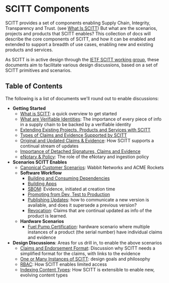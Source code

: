 # SCITT Components

SCITT provides a set of components enabling Supply Chain, Integrity, Transparency and Trust. 
(see [What Is SCITT][WHAT_IS_SCITT])
But what are the scenarios, projects and products that SCITT enables?
This collection of docs will describe the core components of SCITT, and how it can be enabled and extended to support a breadth of use cases, enabling new and existing products and services.

As SCITT is in active design through the [IETF SCITT working group][SCITT_IETF_WG], these documents aim to facilitate various design discussions, based on a set of SCITT primitives and scenarios.

## Table of Contents

The following is a list of documents we'll round out to enable discussions:

- **Getting Started**
  - [What is SCITT][WHAT_IS_SCITT]: a quick overview to get started
  - [What are Verifiable Identities](scitt-components/verifiable-identities.md): The importance of every piece of info in a supply chain to be backed by a verifiable identity
  - [Extending Existing Projects, Products and Services with SCITT](scenarios/extending-existing-services.md)
  - [Types of Claims and Evidence Supported by SCITT](scitt-components/types-claims-evidence.md)
  - [Original and Updated Claims & Evidence](scitt-components/categories-of-claims-evidence.md): How SCITT supports a continual stream of updates
  - [Importance of Detached Signatures, Claims and Evidence](scitt-components/detached-artifacts.md)
  - [eNotary & Policy](scitt-components/enotary-policy.md): The role of the eNotary and ingestion policy
- **Scenarios SCITT Enables**
  - [Canonical Customer Scenarios](canonical-customers.md): Wabbit Networks and ACME Rockets
  - **Software Workflow**
    - [Building and Consuming Dependencies](scenarios/building-dependencies.md)
    - [Building Apps](scenarios/building.md)
    - [SBOM](scenarios/sbom.md): Evidence, initiated at creation time
    - [Promoting from Dev, Test to Production](scenarios/promoting-dev-test-prod.md)
    - [Publishing Updates](scenarios/publishing-updates.md): how to communicate a new version is available, and does it supersede a previous version?
    - [Revocation](scenarios/redirection-revocation.md): Claims that are continual updated as info of the product is learned.
  - **Hardware Scenarios**
    - [Fuel Pump Certification](scenarios/fuel-pump.md): hardware scenario where multiple instances of a product (the serial number) have individual claims and evidence
- **Design Discussions**: Areas for us drill in, to enable the above scenarios
  - [Claims and Endorsement Format](scitt-components/claim-endorsement-spec.md): Discussion why SCITT needs a simplified format for the claims, with links to the evidence
  - [One or Many Instances of SCITT](./scitt-components/one-or-many-instances.md): design goals and philosophy
  - [RBAC](scitt-components/scitt-rbac.md): How SCITT enables limited access
  - [Indexing Content Types](scitt-components/scitt-indexing.md): How SCITT is extensible to enable new, evolving content types

[SCITT_IETF_WG]:  https://datatracker.ietf.org/group/scitt/
[WHAT_IS_SCITT]:  https://ietf-scitt.github.io/scitt-web/